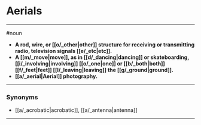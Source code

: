 # Aerials
---
#noun
- **A rod, wire, or [[o/_other|other]] structure for receiving or transmitting radio, television signals [[e/_etc|etc]].**
- **A [[m/_move|move]], as in [[d/_dancing|dancing]] or skateboarding, [[i/_involving|involving]] [[o/_one|one]] or [[b/_both|both]] [[f/_feet|feet]] [[l/_leaving|leaving]] the [[g/_ground|ground]].**
- **[[a/_aerial|Aerial]] photography.**
---
### Synonyms
- [[a/_acrobatic|acrobatic]], [[a/_antenna|antenna]]
---
